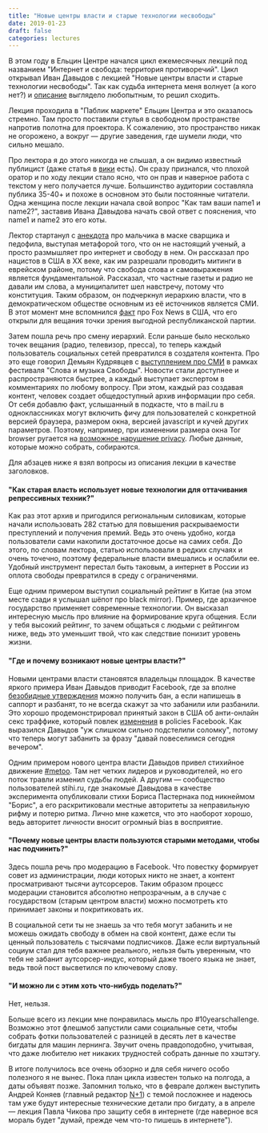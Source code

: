 ```yaml
---
title: "Новые центры власти и старые технологии несвободы"
date: 2019-01-23
draft: false
categories: lectures
---
```


В этом году в Ельцин Центре начался цикл ежемесячных лекций под названием "Интернет и свобода: территория противоречий".
Цикл открывал Иван Давыдов с лекцией "Новые центры власти и старые технологии несвободы". Так как судьба интернета меня волнует (а кого нет?) и [описание](https://yeltsin.ru/affair/ivan-davydov-novye-centry-vlasti-i-starye-tehnologii-nesvobody) выглядело любопытным, то решил сходить.

Лекция проходила в "Паблик маркете" Ельцин Центра и это оказалось стремно. Там просто поставили стулья в свободном пространстве напротив полотна для проектора. К сожалению, это пространство никак не огорожено, а вокруг — другие заведения, где шумели люди, что сильно мешало. 

Про лектора я до этого никогда не слышал, а он видимо известный публицист (даже статья в [вики](https://ru.wikipedia.org/wiki/Давыдов,_Иван_Фёдорович) есть). Он сразу признался, что плохой оратор и по ходу лекции стало ясно, что он прав и наверное работа с текстом у него получается лучше.  Большинство аудитории составляла публика 35-40+ и похоже в основном это были постоянные читатели. Одна женщина после лекции начала свой вопрос "Как там ваши name1 и name2?", заставив Ивана Давыдова начать свой ответ с пояснения, что name1 и name2 это его коты.

Лектор стартанул с [анекдота](https://www.anekdot.ru/id/-9959521/) про мальчика в маске сварщика и педофила, выступая метафорой того, что он не настоящий ученый, а просто размышляет про интернет и свободу в нем. Он рассказал про нацистов в США в XX веке, как им разрешали проводить митинги в еврейском районе, потому что свобода слова и самовыражения является фундаментальной. Рассказал, что частные газеты и радио не давали им слова, а муниципалитет шел навстречу, потому что конституция. Таким образом, он подчеркнул иерархию власти, что в демократическом обществе основным из её источников является СМИ. В этот момент мне вспомнился [факт](https://en.wikipedia.org/wiki/Fox_News#Pro-Republican_and_pro-Trump_bias) про Fox News в США, что его открыли для вещания точки зрения выгодной республиканской партии.

Затем пошла речь про смену иерархий. Если раньше было несколько точек вещания (радио, телевизор, пресса), то теперь каждый пользователь социальных сетей превратился в создателя контента. Про это еще говорил Демьян Кудрявцев с [выступлением про СМИ](https://www.youtube.com/watch?v=29JvUBh7iWo) в рамках фестиваля "Слова и музыка Свободы". Новости стали доступнее и распространяются быстрее, а каждый выступает экспертом в комментариях по любому вопросу. При этом, каждый раз создавая контент, человек создает общедоступный архив информации про себя. От себя добавлю факт, услышанный в подкасте, что в mail.ru в одноклассниках могут включить фичу для пользователей с конкретной версией браузера, размером окна, версией javascript и кучей других параметров. Поэтому, например, при изменении размера окна Tor browser ругается на [возможное нарушение privacy](https://en.wikipedia.org/wiki/Device_fingerprint). Любые данные, которые можно собрать, собираются.

Для абзацев ниже я взял вопросы из описания лекции в качестве заголовков.

#### "Как старая власть использует новые технологии для оттачивания репрессивных техник?"

Как раз этот архив и пригодился региональным силовикам, которые начали использовать 282 статью для повышения раскрываемости преступлений и получения премий. Ведь это очень удобно, когда пользователи сами накопили достаточное досье на самих себя. До этого, по словам лектора, статью использовали в редких случаях и очень точечно, поэтому федеральные власти вмешались и ослабили ее. Удобный инструмент перестал быть таковым, а интернет в России из оплота свободы превратился в среду с ограниченями.

Еще одним примером выступил социальный рейтинг в Китае (на этом месте сзади я услышал шёпот про black mirror). Пример, где архаичное государство применяет современные технологии. Он высказал интересную мысль про влияние на формирование круга общения. Если у тебя высокий рейтинг, то зачем общаться с людьми с рейтингом ниже, ведь это уменьшит твой, что как следствие понизит уровень жизни.

#### "Где и почему возникают новые центры власти?"

Новыми центрами власти становятся владельцы площадок. В качестве яркого примера Иван Давыдов приводит Facebook, где за вполне [безобидные утверждения](https://tema.livejournal.com/2016591.html) можно получить бан, а если напишешь в саппорт и разбанят, то не всегда скажут за что забанили или разбанили. Это хорошо продемонстрировал принятый закон в США об анти-онлайн секс траффике, который повлек [изменения](https://www.pcmag.com/news/365330/new-facebook-policy-sparks-fears-of-sex-talk-crackdown) в policies Facebook. Как выразился Давыдов "уж слишком сильно подстелили соломку", потому что теперь могут забанить за фразу "давай повеселимся сегодня вечером".

Одним примером нового центра власти Давыдов привел стихийное движение [#metoo](https://en.wikipedia.org/wiki/Me_Too_movement). Там нет четких лидеров и руководителей, но его поток травли изменил судьбы людей. А другим — сообщество пользователей stihi.ru, где знакомые Давыдова в качестве эксперимента опубликовали стихи Бориса Пастернака под никнеймом "Борис", а его раскритиковали местные авторитеты за неправильную рифму и потерю ритма. Лично мне кажется, что это наоборот хорошо, ведь авторитет личности вносит огромный bias в восприятие.

#### "Почему новые центры власти пользуются старыми методами, чтобы нас подчинить?"

Здесь пошла речь про модерацию в Facebook. Что повестку формирует совет из администрации, люди которых никто не знает, а контент просматривают тысячи аутсорсеров. Таким образом процесс модерации становится абсолютно непрозрачным, а в случае с государством (старым центром власти) можно посмотреть кто принимает законы и покритиковать их.

В социальной сети ты не знаешь за что тебя могут забанить и не можешь ожидать свободу в обмен на свой контент, даже если ты ценный пользователь с тысячами подписчиков. Даже если виртуальный социум стал для тебя важнее реального, нельзя быть уверенным, что тебя не забанит аутсорсер-индус, который даже твоего языка не знает, ведь твой пост высветился по ключевому слову.

#### "И можно ли с этим хоть что-нибудь поделать?"

Нет, нельзя.

Больше всего из лекции мне понравилась мысль про #10yearschallenge. Возможно этот флешмоб запустили сами социальные сети, чтобы собрать фотки пользователей с разницей в десять лет в качестве бигдаты для машин лернинга. Звучит очень правдоподобно, учитывая, что даже любителю нет никаких трудностей собрать данные по хэштэгу.

В итоге получилось все очень обзорно и для себя ничего особо полезного я не вынес. Пока план цикла известен только на полгода, а даты объявят позже. Запомнил только, что в феврале должен выступить Андрей Коняев (главный редактор [N+1](https://nplus1.ru)) с темой посложнее и надеюсь там уже будут интересные технические детали про бигдату, а в апреле — лекция Павла Чикова про защиту себя в интернете (где наверное вся мораль будет "думай, прежде чем что-то пишешь в интернете").
